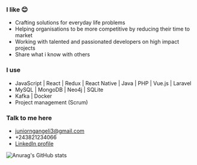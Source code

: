 ### I like 😊
* Crafting solutions for everyday life problems
* Helping organisations to be more competitive by reducing their time to market
* Working with talented and passionated developers on high impact projects
* Share what i know with others

### I use 
* JavaScript | React | Redux | React Native | Java | PHP | Vue.js | Laravel
* MySQL | MongoDB | Neo4j | SQLite
* Kafka | Docker
* Project management (Scrum)

### Talk to me here
* juniorngangeli3@gmail.com
* +243821234066
* [LinkedIn profile](https://www.linkedin.com/in/junior-ngangeli/)

![Anurag's GitHub stats](https://github-readme-stats.vercel.app/api?username=juniorngangeli&show_icons=true&theme=radical)


